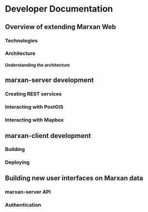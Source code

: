 # Developer Documentation
## Overview of extending Marxan Web
### Technologies
### Architecture
#### Understanding the architecture
## marxan-server development
### Creating REST services
### Interacting with PostGIS
### Interacting with Mapbox
## marxan-client development
### Building 
### Deploying
## Building new user interfaces on Marxan data
### marxan-server API
### Authentication

